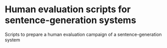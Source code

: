 # Human evaluation scripts for sentence-generation systems

Scripts to prepare a human evaluation campaign of a sentence-generation system
